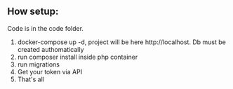 ## How setup:
Code is in the code folder.
1. docker-compose up -d, project will be here http://localhost. Db must be created authomatically
2. run composer install inside php container
3. run migrations
4. Get your token via API
5. That's all
